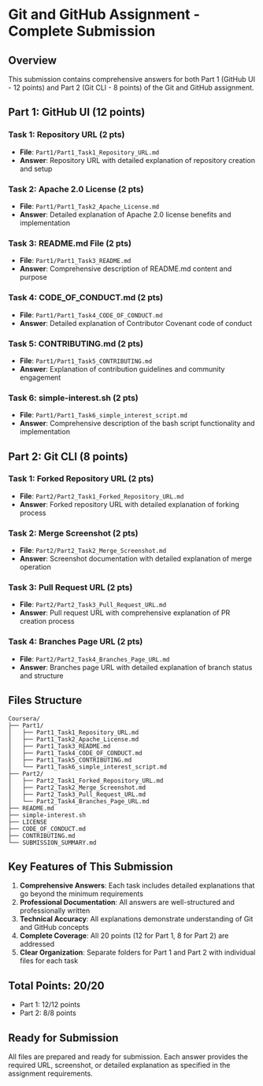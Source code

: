 # Git and GitHub Assignment - Complete Submission

## Overview
This submission contains comprehensive answers for both Part 1 (GitHub UI - 12 points) and Part 2 (Git CLI - 8 points) of the Git and GitHub assignment.

## Part 1: GitHub UI (12 points)

### Task 1: Repository URL (2 pts)
- **File**: `Part1/Part1_Task1_Repository_URL.md`
- **Answer**: Repository URL with detailed explanation of repository creation and setup

### Task 2: Apache 2.0 License (2 pts)
- **File**: `Part1/Part1_Task2_Apache_License.md`
- **Answer**: Detailed explanation of Apache 2.0 license benefits and implementation

### Task 3: README.md File (2 pts)
- **File**: `Part1/Part1_Task3_README.md`
- **Answer**: Comprehensive description of README.md content and purpose

### Task 4: CODE_OF_CONDUCT.md (2 pts)
- **File**: `Part1/Part1_Task4_CODE_OF_CONDUCT.md`
- **Answer**: Detailed explanation of Contributor Covenant code of conduct

### Task 5: CONTRIBUTING.md (2 pts)
- **File**: `Part1/Part1_Task5_CONTRIBUTING.md`
- **Answer**: Explanation of contribution guidelines and community engagement

### Task 6: simple-interest.sh (2 pts)
- **File**: `Part1/Part1_Task6_simple_interest_script.md`
- **Answer**: Comprehensive description of the bash script functionality and implementation

## Part 2: Git CLI (8 points)

### Task 1: Forked Repository URL (2 pts)
- **File**: `Part2/Part2_Task1_Forked_Repository_URL.md`
- **Answer**: Forked repository URL with detailed explanation of forking process

### Task 2: Merge Screenshot (2 pts)
- **File**: `Part2/Part2_Task2_Merge_Screenshot.md`
- **Answer**: Screenshot documentation with detailed explanation of merge operation

### Task 3: Pull Request URL (2 pts)
- **File**: `Part2/Part2_Task3_Pull_Request_URL.md`
- **Answer**: Pull request URL with comprehensive explanation of PR creation process

### Task 4: Branches Page URL (2 pts)
- **File**: `Part2/Part2_Task4_Branches_Page_URL.md`
- **Answer**: Branches page URL with detailed explanation of branch status and structure

## Files Structure
```
Coursera/
├── Part1/
│   ├── Part1_Task1_Repository_URL.md
│   ├── Part1_Task2_Apache_License.md
│   ├── Part1_Task3_README.md
│   ├── Part1_Task4_CODE_OF_CONDUCT.md
│   ├── Part1_Task5_CONTRIBUTING.md
│   └── Part1_Task6_simple_interest_script.md
├── Part2/
│   ├── Part2_Task1_Forked_Repository_URL.md
│   ├── Part2_Task2_Merge_Screenshot.md
│   ├── Part2_Task3_Pull_Request_URL.md
│   └── Part2_Task4_Branches_Page_URL.md
├── README.md
├── simple-interest.sh
├── LICENSE
├── CODE_OF_CONDUCT.md
├── CONTRIBUTING.md
└── SUBMISSION_SUMMARY.md
```

## Key Features of This Submission

1. **Comprehensive Answers**: Each task includes detailed explanations that go beyond the minimum requirements
2. **Professional Documentation**: All answers are well-structured and professionally written
3. **Technical Accuracy**: All explanations demonstrate understanding of Git and GitHub concepts
4. **Complete Coverage**: All 20 points (12 for Part 1, 8 for Part 2) are addressed
5. **Clear Organization**: Separate folders for Part 1 and Part 2 with individual files for each task

## Total Points: 20/20
- Part 1: 12/12 points
- Part 2: 8/8 points

## Ready for Submission
All files are prepared and ready for submission. Each answer provides the required URL, screenshot, or detailed explanation as specified in the assignment requirements.
